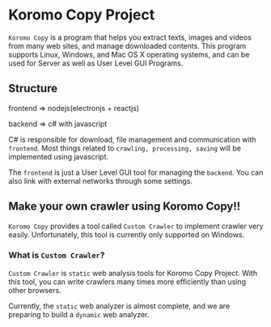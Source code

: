 # Koromo Copy Project

`Koromo Copy` is a program that helps you extract texts, images and videos from many web sites, and manage downloaded contents.
This program supports Linux, Windows, and Mac OS X operating systems, and can be used for Server as well as User Level GUI Programs.

## Structure

frontend => nodejs(electronjs + reactjs)

backend => c# with javascript

C# is responsible for download, file management and communication with `frontend`.
Most things related to `crawling, processing, saving` will be implemented using javascript.

The `frontend` is just a User Level GUI tool for managing the `backend`.
You can also link with external networks through some settings.

## Make your own crawler using Koromo Copy!!

`Koromo Copy` provides a tool called `Custom Crawler` to implement crawler very easily.
Unfortunately, this tool is currently only supported on Windows.

### What is `Custom Crawler`?

`Custom Crawler` is `static` web analysis tools for Koromo Copy Project.
With this tool, you can write crawlers many times more efficiently than using other browsers.

Currently, the `static` web analyzer is almost complete, and we are preparing to build a `dynamic` web analyzer.
